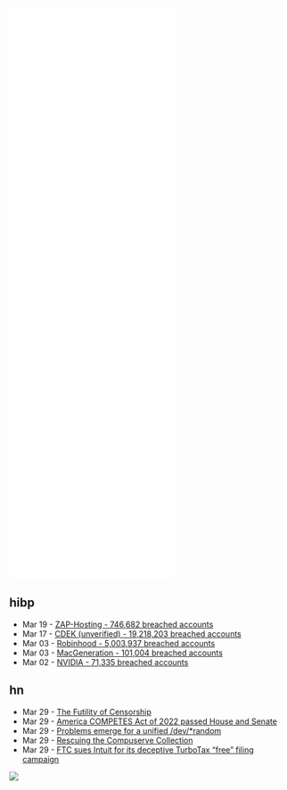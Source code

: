 ![Metrics](https://raw.githubusercontent.com/phixion/phixion/master/metrics.svg)

## hibp

<!--
for https://github.com/phixion/phixion/blob/main/.github/workflows/feeds.yml
-->
<!--START_SECTION:haveibeenpwnd-->
- Mar 19 - [ZAP-Hosting - 746,682 breached accounts](https://haveibeenpwned.com/PwnedWebsites#ZAPHosting)
- Mar 17 - [CDEK (unverified) - 19,218,203 breached accounts](https://haveibeenpwned.com/PwnedWebsites#CDEK)
- Mar 03 - [Robinhood - 5,003,937 breached accounts](https://haveibeenpwned.com/PwnedWebsites#Robinhood)
- Mar 03 - [MacGeneration - 101,004 breached accounts](https://haveibeenpwned.com/PwnedWebsites#MacGeneration)
- Mar 02 - [NVIDIA - 71,335 breached accounts](https://haveibeenpwned.com/PwnedWebsites#NVIDIA)
<!--END_SECTION:haveibeenpwnd-->

## hn

<!--
for https://github.com/phixion/phixion/blob/main/.github/workflows/feeds.yml
-->
<!--START_SECTION:hn-->
- Mar 29 - [The Futility of Censorship](https://www.nybooks.com/articles/2022/04/07/the-futility-of-censorship-dangerous-ideas-eric-berkowitz/)
- Mar 29 - [America COMPETES Act of 2022 passed House and Senate](https://www.congress.gov/bill/117th-congress/house-bill/4521/text?r=1)
- Mar 29 - [Problems emerge for a unified /dev/*random](https://lwn.net/SubscriberLink/889452/953e190af78809a7/)
- Mar 29 - [Rescuing the Compuserve Collection](https://computerhistory.org/blog/mission-impossible-chm-edition/)
- Mar 29 - [FTC sues Intuit for its deceptive TurboTax “free” filing campaign](https://www.ftc.gov/news-events/news/press-releases/2022/03/ftc-sues-intuit-its-deceptive-turbotax-free-filing-campaign)
<!--END_SECTION:hn-->

<!--
for https://yhype.me
-->
![](https://hit.yhype.me/github/profile?user_id=13013670)
